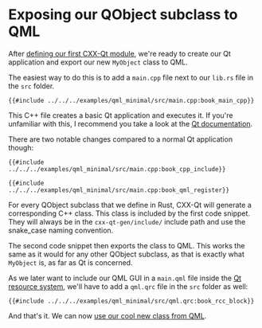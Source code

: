 <!--
SPDX-FileCopyrightText: 2022 Klarälvdalens Datakonsult AB, a KDAB Group company <info@kdab.com>
SPDX-FileContributor: Leon Matthes <leon.matthes@kdab.com>

SPDX-License-Identifier: MIT OR Apache-2.0
-->

# Exposing our QObject subclass to QML

After [defining our first CXX-Qt module](./2-our-first-cxx-qt-module.md), we're ready to create our Qt application and export our new `MyObject` class to QML.

The easiest way to do this is to add a `main.cpp` file next to our `lib.rs` file in the `src` folder.
```cpp,ignore
{{#include ../../../examples/qml_minimal/src/main.cpp:book_main_cpp}}
```

This C++ file creates a basic Qt application and executes it.
If you're unfamiliar with this, I recommend you take a look at the [Qt documentation](https://doc.qt.io/qt-5/gettingstarted.html).

There are two notable changes compared to a normal Qt application though:
```cpp,ignore
{{#include ../../../examples/qml_minimal/src/main.cpp:book_cpp_include}}
```

```cpp,ignore
{{#include ../../../examples/qml_minimal/src/main.cpp:book_qml_register}}
```

For every QObject subclass that we define in Rust, CXX-Qt will generate a corresponding C++ class.
This class is included by the first code snippet.
They will always be in the `cxx-qt-gen/include/` include path and use the snake_case naming convention.

The second code snippet then exports the class to QML.
This works the same as it would for any other QObject subclass, as that is exactly what `MyObject` is, as far as Qt is concerned.

As we later want to include our QML GUI in a `main.qml` file inside the [Qt resource system](https://doc.qt.io/qt-5/resources.html), we'll have to add a `qml.qrc` file in the `src` folder as well:
```qrc,ignore
{{#include ../../../examples/qml_minimal/src/qml.qrc:book_rcc_block}}
```

And that's it. We can now [use our cool new class from QML](./4-qml-gui.md).
